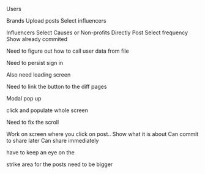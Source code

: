 Users

Brands
Upload posts
Select influencers

Influencers
Select Causes or Non-profits
Directly Post
Select frequency
Show already commited



Need to figure out how to call user data from file

Need to persist sign in

Also need loading screen


Need to link the button to the diff pages 

Modal pop up

click and populate whole screen

Need to fix the scroll


Work on screen where you click on post..
Show what it is about
Can commit to share later
Can share immediately

have to keep an eye on the 

strike area for the posts need to be bigger
